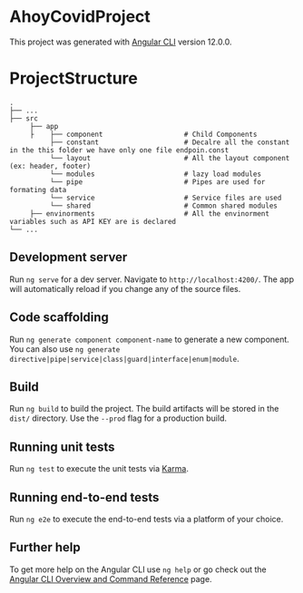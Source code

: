 # AhoyCovidProject

This project was generated with [Angular CLI](https://github.com/angular/angular-cli) version 12.0.0.


# ProjectStructure

<pre class="notranslate"><code>.
├── ...
├── src    
     ├── app                            
     ├    ├── component                    # Child Components
          ├── constant                     # Decalre all the constant in the this folder we have only one file endpoin.const
          └── layout                       # All the layout component (ex: header, footer)   
          └── modules                      # lazy load modules
          └── pipe                         # Pipes are used for formating data
          └── service                      # Service files are used 
          └── shared                       # Common shared modules
     ├── envinorments                      # All the envinorment variables such as API KEY are is declared
└── ...
</code></pre>

## Development server

Run `ng serve` for a dev server. Navigate to `http://localhost:4200/`. The app will automatically reload if you change any of the source files.

## Code scaffolding

Run `ng generate component component-name` to generate a new component. You can also use `ng generate directive|pipe|service|class|guard|interface|enum|module`.

## Build

Run `ng build` to build the project. The build artifacts will be stored in the `dist/` directory. Use the `--prod` flag for a production build.

## Running unit tests

Run `ng test` to execute the unit tests via [Karma](https://karma-runner.github.io).

## Running end-to-end tests

Run `ng e2e` to execute the end-to-end tests via a platform of your choice.

## Further help

To get more help on the Angular CLI use `ng help` or go check out the [Angular CLI Overview and Command Reference](https://angular.io/cli) page.
